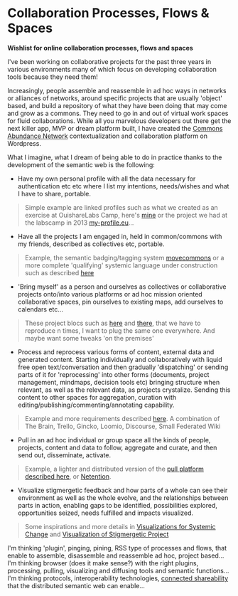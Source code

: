 Collaboration Processes, Flows & Spaces
=======================================

**Wishlist for online collaboration processes, flows and spaces**

I've been working on collaborative projects for the past three years in various environments many of which focus on developing collaboration tools because they need them! 

Increasingly, people assemble and reassemble in ad hoc ways in networks or alliances of networks, around specific projects that are usually 'object' based, and build a repository of what they have been doing that may come and grow as a commons. They need to go in and out of virtual work spaces for fluid collaborations. While all you marvelous developers out there get the next killer app, MVP or dream platform built, I have created the [Commons Abundance Network](http://commonsabundance.net/) contextualization and collaboration platform on Wordpress.

What I imagine, what I dream of being able to do in practice thanks to the development of the semantic web is the following:

- Have my own personal profile with all the data necessary for authentication etc etc where I list my intentions, needs/wishes and what I have to share, portable.
> Simple example are linked profiles such as what we created as an exercise at OuishareLabs Camp, here's [mine](http://helenefi.github.io/) or the project we had at the labscamp in 2013 [my-profile.eu](https://my-profile.eu/people/HeleneF/card#me)... 

- Have all the projects I am engaged in, held in common/commons with my friends, described as collectives etc, portable.
> Example, the semantic badging/tagging system [movecommons](http://movecommons.org) or a more complete 'qualifying' systemic language under construction such as described [here](http://www.academia.edu/9138366/A_Pattern_LAnguage_for_Systemic_Transformation_PLAST_-_re_Generative_of_Commons)

- 'Bring myself' as a person and ourselves as collectives or collaborative projects onto/into various platforms or ad hoc mission oriented collaborative spaces, pin ourselves to existing maps, add ourselves to calendars etc…
> These project blocs such as [here](http://edgeryders.eu/projects) and [there](http://labs.ouishare.net/projects), that we have to reproduce n times, I want to plug the same one everywhere. And maybe want some tweaks 'on the premises'

- Process and reprocess various forms of content, external data and generated content. Starting individually and collaboratively with liquid free open text/conversation and then gradually 'dispatching' or sending parts of it for 'reprocessing' into other forms (documents, project management, mindmaps, decision tools etc) bringing structure when relevant, as well as the relevant data, as projects crystalize. Sending this content to other spaces for aggregation, curation with editing/publishing/commenting/annotating capability. 
> Example and more requirements described [here](https://github.com/HeleneFi/The_Project/blob/master/Conversation.to.Action-Pull.Platform.md). A combination of The Brain, Trello, Gincko, Loomio, Discourse, Small Federated Wiki

- Pull in an ad hoc individual or group space all the kinds of people, projects, content and data to follow, aggregate and curate, and then send out, disseminate, activate.
> Example, a lighter and distributed version of the [pull platform described here](http://menemania.typepad.com/helene_finidori/2012/02/engaging-for-the-commons.html), or [Netention](http://www.slideshare.net/helenefinidori/introduction-to-netention). 

- Visualize stigmergetic feedback and how parts of a whole can see their environment as well as the whole evolve, and the relationships between parts in action, enabling gaps to be identified, possibilities explored, opportunities seized, needs fulfilled and impacts visualized.
> Some inspirations and more details in [Visualizations for Systemic Change](https://github.com/HeleneFi/Holoptic-Borderspace-Visualization) and [Visualization of Stigmergetic Project](https://github.com/HeleneFi/VisuializingStigmergy)

I'm thinking 'plugin', pinging, pining, RSS type of processes and flows, that enable to assemble, disassemble and reassemble ad hoc, project based...
I'm thinking browser (does it make sense?) with the right plugins, processing, pulling, visualizing and diffusing tools and semantic functions...
I'm thinking protocols, interoperability technologies, [connected shareability](http://image-store.slidesharecdn.com/e3af6806-f4fc-11e2-ade7-22000a91e9a7-large.jpg) that the distributed semantic web can enable...
